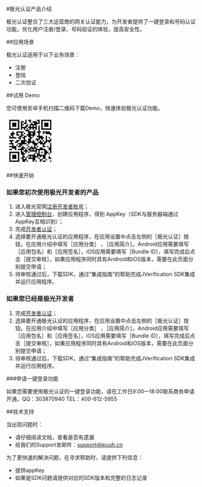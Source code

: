 #极光认证产品介绍

极光认证整合了三大运营商的网关认证能力，为开发者提供了一键登录和号码认证功能，优化用户注册/登录、号码验证的体验，提高安全性。

##应用场景

极光认证适用于以下业务场景：

* 注册
* 登陆
* 二次验证

##试用 Demo

您可使用安卓手机扫描二维码下载Demo，快速体验极光认证功能。

![JVerification](../image/qr_code.png)

##快速开始

### 如果您初次使用极光开发者的产品

  1. 进入极光官网[注册开发者账号](https://www.jiguang.cn/accounts/register)；
  2. 进入[管理控制台](https://www.jiguang.cn/dev/#/app/list)，创建应用程序，得到 AppKey（SDK与服务器端通过AppKey互相识别）；
  3. 完成[开发者认证](https://www.jiguang.cn/accounts/profile/developer_create)；
  4. 选择要开通极光认证的应用程序，在应用设置中点击左侧的［极光认证］按钮。在应用介绍中填写［应用分类］ 、［应用简介］。Android应用需要填写［应用包名］和［应用签名］，iOS应用需要填写［Bundle ID］，填写完成后点击［提交审核］，如果应用程序同时具有Android和iOS版本，需要在此页面分别提交申请；
  5. 待审核通过后，下载SDK，通过“集成指南”的帮助完成JVerification SDK集成并运行应用程序。

### 如果您已经是极光开发者

  1. 完成[开发者认证](https://www.jiguang.cn/accounts/profile/developer_create)；
  2. 选择要开通极光认证的应用程序，在应用设置中点击左侧的［极光认证］按钮。在应用介绍中填写［应用分类］ 、［应用简介］。Android应用需要填写［应用包名］和［应用签名］，iOS应用需要填写［Bundle ID］，填写完成后点击［提交审核］，如果应用程序同时具有Android和iOS版本，需要在此页面分别提交申请；
  3. 待审核通过后，下载SDK，通过“集成指南”的帮助完成JVerification SDK集成并运行应用程序。

###申请一键登录功能

如果您需要使用极光认证的一键登录功能，请在工作日9:00—18:00联系商务申请开通，QQ：303870940 TEL：400-612-5955


##技术支持

当出现问题时：

* 请仔细阅读文档，查看是否有遗漏
* 给我们的Support发邮件：[support&#64;jpush.cn](mailto:support&#64;jpush.cn)

为了更快速的解决问题，在寻求帮助时，请提供下列信息：

* 提供appKey
* 如果是SDK问题请提供对应的SDK版本和完整的日志记录
